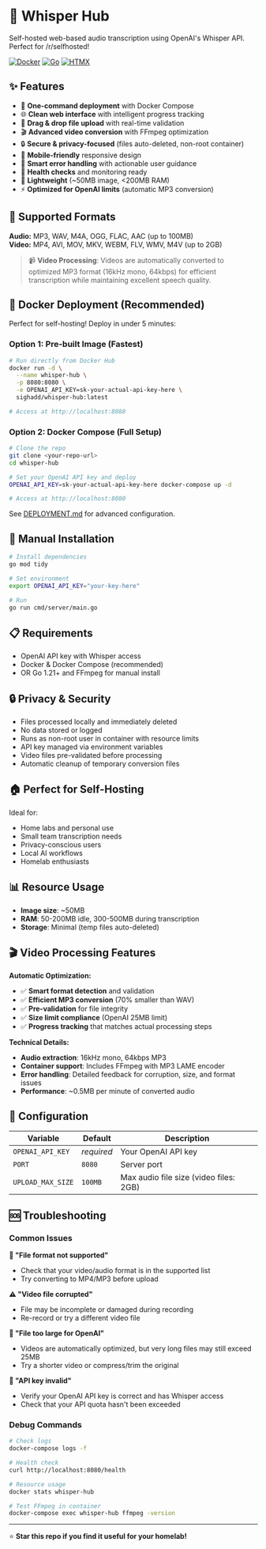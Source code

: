 # 🎵 Whisper Hub

Self-hosted web-based audio transcription using OpenAI's Whisper API. Perfect for /r/selfhosted!

[![Docker](https://img.shields.io/badge/docker-%230db7ed.svg?style=flat&logo=docker&logoColor=white)](https://hub.docker.com/r/sighadd/whisper-hub)
[![Go](https://img.shields.io/badge/go-%2300ADD8.svg?style=flat&logo=go&logoColor=white)](https://golang.org/)
[![HTMX](https://img.shields.io/badge/htmx-3366CC?style=flat&logo=htmx&logoColor=white)](https://htmx.org/)

## ✨ Features

- 🚀 **One-command deployment** with Docker Compose
- 🌐 **Clean web interface** with intelligent progress tracking
- 📁 **Drag & drop file upload** with real-time validation
- 🎬 **Advanced video conversion** with FFmpeg optimization
- 🔒 **Secure & privacy-focused** (files auto-deleted, non-root container)
- 📱 **Mobile-friendly** responsive design
- 🚨 **Smart error handling** with actionable user guidance
- 🏥 **Health checks** and monitoring ready
- 💾 **Lightweight** (~50MB image, <200MB RAM)
- ⚡ **Optimized for OpenAI limits** (automatic MP3 conversion)

## 🎯 Supported Formats

**Audio:** MP3, WAV, M4A, OGG, FLAC, AAC (up to 100MB)  
**Video:** MP4, AVI, MOV, MKV, WEBM, FLV, WMV, M4V (up to 2GB)

> 📹 **Video Processing**: Videos are automatically converted to optimized MP3 format (16kHz mono, 64kbps) for efficient transcription while maintaining excellent speech quality.

## 🐳 Docker Deployment (Recommended)

Perfect for self-hosting! Deploy in under 5 minutes:

### Option 1: Pre-built Image (Fastest)
```bash
# Run directly from Docker Hub
docker run -d \
  --name whisper-hub \
  -p 8080:8080 \
  -e OPENAI_API_KEY=sk-your-actual-api-key-here \
  sighadd/whisper-hub:latest

# Access at http://localhost:8080
```

### Option 2: Docker Compose (Full Setup)
```bash
# Clone the repo
git clone <your-repo-url>
cd whisper-hub

# Set your OpenAI API key and deploy
OPENAI_API_KEY=sk-your-actual-api-key-here docker-compose up -d

# Access at http://localhost:8080
```

See [DEPLOYMENT.md](DEPLOYMENT.md) for advanced configuration.

## 🔧 Manual Installation

```bash
# Install dependencies
go mod tidy

# Set environment
export OPENAI_API_KEY="your-key-here"

# Run
go run cmd/server/main.go
```

## 📋 Requirements

- OpenAI API key with Whisper access
- Docker & Docker Compose (recommended)
- OR Go 1.21+ and FFmpeg for manual install

## 🔒 Privacy & Security

- Files processed locally and immediately deleted
- No data stored or logged
- Runs as non-root user in container with resource limits
- API key managed via environment variables
- Video files pre-validated before processing
- Automatic cleanup of temporary conversion files

## 🏠 Perfect for Self-Hosting

Ideal for:
- Home labs and personal use
- Small team transcription needs  
- Privacy-conscious users
- Local AI workflows
- Homelab enthusiasts

## 📊 Resource Usage

- **Image size**: ~50MB
- **RAM**: 50-200MB idle, 300-500MB during transcription
- **Storage**: Minimal (temp files auto-deleted)

## 🎬 Video Processing Features

**Automatic Optimization:**
- ✅ **Smart format detection** and validation
- ✅ **Efficient MP3 conversion** (70% smaller than WAV)
- ✅ **Pre-validation** for file integrity
- ✅ **Size limit compliance** (OpenAI 25MB limit)
- ✅ **Progress tracking** that matches actual processing steps

**Technical Details:**
- **Audio extraction**: 16kHz mono, 64kbps MP3
- **Container support**: Includes FFmpeg with MP3 LAME encoder
- **Error handling**: Detailed feedback for corruption, size, and format issues
- **Performance**: ~0.5MB per minute of converted audio

## 🔧 Configuration

| Variable | Default | Description |
|----------|---------|-------------|
| `OPENAI_API_KEY` | *required* | Your OpenAI API key |
| `PORT` | `8080` | Server port |
| `UPLOAD_MAX_SIZE` | `100MB` | Max audio file size (video files: 2GB) |

## 🆘 Troubleshooting

### Common Issues

**📁 "File format not supported"**
- Check that your video/audio format is in the supported list
- Try converting to MP4/MP3 before upload

**⚠️ "Video file corrupted"**
- File may be incomplete or damaged during recording
- Re-record or try a different video file

**💾 "File too large for OpenAI"**
- Videos are automatically optimized, but very long files may still exceed 25MB
- Try a shorter video or compress/trim the original

**🔑 "API key invalid"**
- Verify your OpenAI API key is correct and has Whisper access
- Check that your API quota hasn't been exceeded

### Debug Commands

```bash
# Check logs
docker-compose logs -f

# Health check
curl http://localhost:8080/health

# Resource usage
docker stats whisper-hub

# Test FFmpeg in container
docker-compose exec whisper-hub ffmpeg -version
```

---

⭐ **Star this repo if you find it useful for your homelab!**